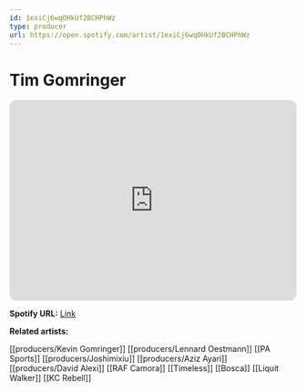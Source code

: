 ```yaml
---
id: 1exiCj6wqOHkUf2BCHPhWz
type: producer
url: https://open.spotify.com/artist/1exiCj6wqOHkUf2BCHPhWz
---
```

# Tim Gomringer

<iframe style="border-radius:12px" src="https://open.spotify.com/embed/artist/1exiCj6wqOHkUf2BCHPhWz" width="100%" height="352" frameBorder="0" allowfullscreen="" allow="autoplay; clipboard-write; encrypted-media; fullscreen; picture-in-picture" loading="lazy"></iframe>

**Spotify URL:** [Link](https://open.spotify.com/artist/1exiCj6wqOHkUf2BCHPhWz)

**Related artists:**

[[producers/Kevin Gomringer]]
[[producers/Lennard Oestmann]]
[[PA Sports]]
[[producers/Joshimixiu]]
[[producers/Aziz Ayari]]
[[producers/David Alexi]]
[[RAF Camora]]
[[Timeless]]
[[Bosca]]
[[Liquit Walker]]
[[KC Rebell]]
